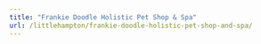 ```yaml
---
title: "Frankie Doodle Holistic Pet Shop & Spa"
url: /littlehampton/frankie-doodle-holistic-pet-shop-and-spa/
---
```

